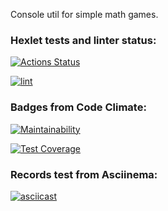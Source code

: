 Console util for simple math games.

### Hexlet tests and linter status:
[![Actions Status](https://github.com/Morozov33/python-project-lvl1/workflows/hexlet-check/badge.svg)](https://github.com/Morozov33/python-project-lvl1/actions)

[![lint](https://github.com/Morozov33/python-project-lvl1/actions/workflows/lint.yml/badge.svg)](https://github.com/Morozov33/python-project-lvl1/actions/workflows/lint.yml)

### Badges from Code Climate:
[![Maintainability](https://api.codeclimate.com/v1/badges/31d0d1d272b4da4f88cf/maintainability)](https://codeclimate.com/github/Morozov33/python-project-lvl1/maintainability)

[![Test Coverage](https://api.codeclimate.com/v1/badges/31d0d1d272b4da4f88cf/test_coverage)](https://codeclimate.com/github/Morozov33/python-project-lvl1/test_coverage)

### Records test from Asciinema:
[![asciicast](https://asciinema.org/a/Hi2EaVbflS0XQfcafxd5HK0mj.svg)](https://asciinema.org/a/Hi2EaVbflS0XQfcafxd5HK0mj)
